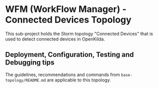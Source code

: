 # WFM (WorkFlow Manager) - Connected Devices Topology

This sub-project holds the Storm topology "Connected Devices" that is used 
to detect connected devices in OpenKilda.

## Deployment, Configuration, Testing and Debugging tips 

The guidelines, recommendations and commands from `base-topology/README.md`
are applicable to this topology. 
